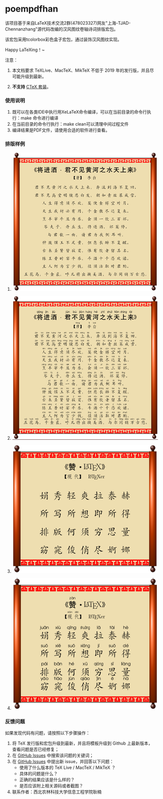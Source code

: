 # poempdfhan
该项目基于来自LaTeX技术交流2群(478023327)网友"上海-TJAD-Chennanzhang"源代码改编的汉风图纹卷轴诗词排版宏包。

该宏包采用tcolorbox彩色盒子宏包，通过装饰汉风图纹实现。

Happy LaTeXing！~

注意：

1. 本文档要求 TeXLive、MacTeX、MikTeX 不低于 2019 年的发行版，并且尽可能升级到最新。

3. **不支持** [CTeX 套装](http://www.ctex.org/CTeXDownload)。

### 使用说明

1. 既可以在各类IDE中执行用XeLaTeX命令编译，可以在当前目录的命令行执行：make 命令进行编译
2. 在当前目录的命令行执行：make clean可以清理中间过程文件
3. 编译结果是PDF文件，请使用合适的软件进行查看。

### 排版样例
1. ![](./screenshots/screeshot01.png)

2. ![](./screenshots/screeshot02.png)

3. ![](./screenshots/screeshot03.png)

4. ![](./screenshots/screeshot04.png)


### 反馈问题

如果发现代码有问题，请按照以下步骤操作：

1. 将 TeX 发行版和宏包升级到最新，并且将模板升级到 Github 上最新版本，
查看问题是否已经修复；
2. 在 [GitHub Issues](https://github.com/registor/poempdfhan/issues)
中搜索该问题的关键词；
3. 在 [GitHub Issues](https://github.com/registor/poempdfhan/issues)
中提出新 issue，并回答以下问题：
    - 使用了什么版本的 TeX Live / MacTeX / MikTeX ？
    - 具体的问题是什么？
    - 正确的结果应该是什么样的？
    - 是否应该附上相关源码或者截图？
4. 联系作者：西北农林科技大学信息工程学院耿楠
